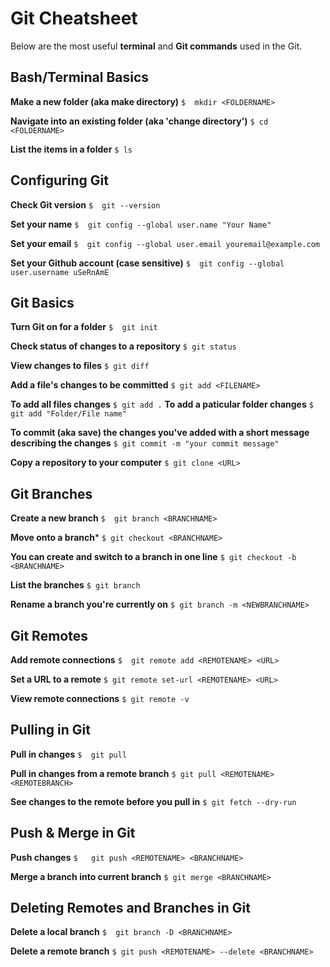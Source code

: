 # Git Cheatsheet
Below are the most useful **terminal** and **Git commands** used in the Git.

## Bash/Terminal Basics

 **Make a new folder (aka make directory)**
`
 $  mkdir <FOLDERNAME>
`

**Navigate into an existing folder (aka 'change directory')**
`
 $ cd <FOLDERNAME>
`

 **List the items in a folder**
`
 $ ls
`


## Configuring Git

**Check Git version**
`
 $  git --version
`

**Set your name**
`
 $  git config --global user.name "Your Name"
`

**Set your email**
`
 $  git config --global user.email youremail@example.com
`

**Set your Github account (case sensitive)**
`
 $  git config --global user.username uSeRnAmE
`


## Git Basics

 **Turn Git on for a folder**
`
 $  git init
`

**Check status of changes to a repository**
`
 $ git status
`

 **View changes to files**
`
 $ git diff
`

 **Add a file's changes to be committed**
`
 $ git add <FILENAME>
`

 **To add all files changes**
`
 $ git add .
`
 **To add a paticular folder changes**
`
 $ git add "Folder/File name"
`


 **To commit (aka save) the changes you've added with a short message describing the changes**
`
 $ git commit -m "your commit message"
`

 **Copy a repository to your computer**
`
 $ git clone <URL>
`


## Git Branches

 **Create a new branch**
`
 $  git branch <BRANCHNAME>
`

**Move onto a branch***
`
 $ git checkout <BRANCHNAME>
`

**You can create and switch to a branch in one line**
`
 $ git checkout -b <BRANCHNAME>
`

**List the branches**
`
 $ git branch
`

**Rename a branch you're currently on**
`
 $ git branch -m <NEWBRANCHNAME>
`


## Git Remotes

 **Add remote connections**
`
 $  git remote add <REMOTENAME> <URL>
`

**Set a URL to a remote**
`
 $ git remote set-url <REMOTENAME> <URL>
`

 **View remote connections**
`
 $ git remote -v
`


## Pulling in Git

**Pull in changes**
`
 $  git pull
`

**Pull in changes from a remote branch**
`
 $ git pull <REMOTENAME> <REMOTEBRANCH>
`

 **See changes to the remote before you pull in**
`
 $ git fetch --dry-run
`


## Push & Merge in Git

**Push changes**
`
 $  
git push <REMOTENAME> <BRANCHNAME>
`

 **Merge a branch into current branch**
`
 $ git merge <BRANCHNAME>
`


## Deleting Remotes and Branches in Git

**Delete a local branch**
`
 $  git branch -D <BRANCHNAME>
`


**Delete a remote branch**
`
 $ git push <REMOTENAME> --delete <BRANCHNAME>
`

